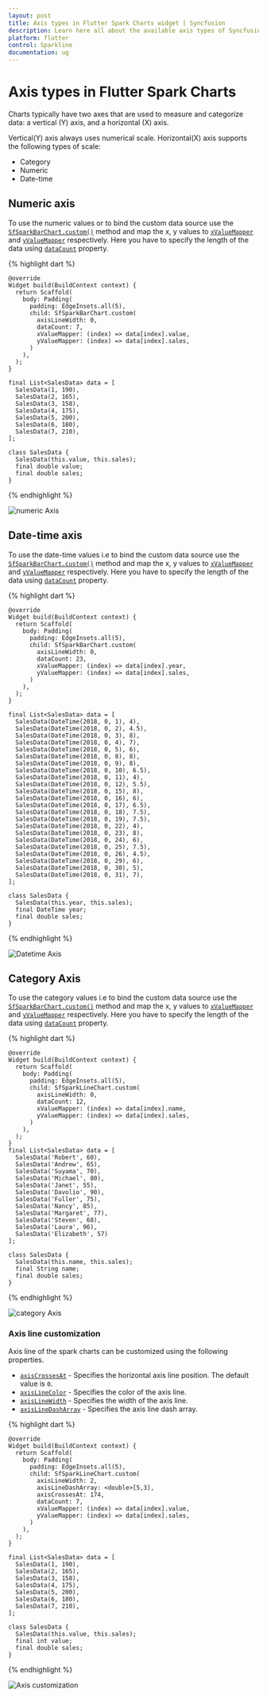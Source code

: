 ```yaml
---
layout: post
title: Axis types in Flutter Spark Charts widget | Syncfusion 
description: Learn here all about the available axis types of Syncfusion Spark Charts widget, its features and more.
platform: flutter
control: Sparkline
documentation: ug
---
```


# Axis types in Flutter Spark Charts

Charts typically have two axes that are used to measure and categorize data: a vertical (Y) axis, and a horizontal (X) axis.

Vertical(Y) axis always uses numerical scale. Horizontal(X) axis supports the following types of scale:

* Category
* Numeric
* Date-time


## Numeric axis

To use the numeric values or to bind the custom data source use the [`SfSparkBarChart.custom()`](https://pub.dev/documentation/syncfusion_flutter_charts/latest/sparkcharts/SfSparkBarChart/SfSparkBarChart.custom.html) method and map the x, y values to [`xValueMapper`](https://pub.dev/documentation/syncfusion_flutter_charts/latest/sparkcharts/SparkChartIndexedValueMapper.html) and [`yValueMapper`](https://pub.dev/documentation/syncfusion_flutter_charts/latest/sparkcharts/SparkChartIndexedValueMapper.html) respectively. Here you have to specify the length of the data using [`dataCount`](https://pub.dev/documentation/syncfusion_flutter_charts/latest/sparkcharts/SfSparkLineChart/SfSparkLineChart.custom.html) property.

{% highlight dart %} 

    @override
    Widget build(BuildContext context) {
      return Scaffold(
        body: Padding(
          padding: EdgeInsets.all(5),
          child: SfSparkBarChart.custom(
            axisLineWidth: 0,
            dataCount: 7,
            xValueMapper: (index) => data[index].value,
            yValueMapper: (index) => data[index].sales,  
          )
        ),
      );
    }
  
    final List<SalesData> data = [
      SalesData(1, 190),
      SalesData(2, 165),
      SalesData(3, 158),
      SalesData(4, 175),
      SalesData(5, 200),
      SalesData(6, 180),
      SalesData(7, 210),
    ];
 
    class SalesData {
      SalesData(this.value, this.sales);
      final double value;
      final double sales;
    }

{% endhighlight %}

![numeric Axis](images/axis-types/numeric.jpg)

## Date-time axis

To use the date-time values i.e to bind the custom data source use the [`SfSparkBarChart.custom()`](https://pub.dev/documentation/syncfusion_flutter_charts/latest/sparkcharts/SfSparkBarChart/SfSparkBarChart.custom.html) method and map the x, y values to [`xValueMapper`](https://pub.dev/documentation/syncfusion_flutter_charts/latest/sparkcharts/SparkChartIndexedValueMapper.html) and [`yValueMapper`](https://pub.dev/documentation/syncfusion_flutter_charts/latest/sparkcharts/SparkChartIndexedValueMapper.html) respectively. Here you have to specify the length of the data using [`dataCount`](https://pub.dev/documentation/syncfusion_flutter_charts/latest/sparkcharts/SfSparkBarChart/SfSparkBarChart.custom.html) property.

{% highlight dart %} 

    @override
    Widget build(BuildContext context) {
      return Scaffold(
        body: Padding(
          padding: EdgeInsets.all(5),
          child: SfSparkBarChart.custom(
            axisLineWidth: 0,
            dataCount: 23,
            xValueMapper: (index) => data[index].year,
            yValueMapper: (index) => data[index].sales, 
          )
        ),
      );
    }

    final List<SalesData> data = [
      SalesData(DateTime(2018, 0, 1), 4),
      SalesData(DateTime(2018, 0, 2), 4.5),
      SalesData(DateTime(2018, 0, 3), 8),
      SalesData(DateTime(2018, 0, 4), 7),
      SalesData(DateTime(2018, 0, 5), 6),
      SalesData(DateTime(2018, 0, 8), 8),
      SalesData(DateTime(2018, 0, 9), 8),
      SalesData(DateTime(2018, 0, 10), 6.5),
      SalesData(DateTime(2018, 0, 11), 4),
      SalesData(DateTime(2018, 0, 12), 5.5),
      SalesData(DateTime(2018, 0, 15), 8),
      SalesData(DateTime(2018, 0, 16), 6),
      SalesData(DateTime(2018, 0, 17), 6.5),
      SalesData(DateTime(2018, 0, 18), 7.5),
      SalesData(DateTime(2018, 0, 19), 7.5),
      SalesData(DateTime(2018, 0, 22), 4),
      SalesData(DateTime(2018, 0, 23), 8),
      SalesData(DateTime(2018, 0, 24), 6),
      SalesData(DateTime(2018, 0, 25), 7.5),
      SalesData(DateTime(2018, 0, 26), 4.5),
      SalesData(DateTime(2018, 0, 29), 6),
      SalesData(DateTime(2018, 0, 30), 5),
      SalesData(DateTime(2018, 0, 31), 7),
    ];
 
    class SalesData {
      SalesData(this.year, this.sales);
      final DateTime year;
      final double sales;
    }

{% endhighlight %}

![Datetime Axis](images/axis-types/datetime.jpg)

## Category Axis

To use the category values i.e to bind the custom data source use the [`SfSparkBarChart.custom()`](https://pub.dev/documentation/syncfusion_flutter_charts/latest/sparkcharts/SfSparkBarChart/SfSparkBarChart.custom.html) method and map the x, y values to [`xValueMapper`](https://pub.dev/documentation/syncfusion_flutter_charts/latest/sparkcharts/SparkChartIndexedValueMapper.html) and [`yValueMapper`](https://pub.dev/documentation/syncfusion_flutter_charts/latest/sparkcharts/SparkChartIndexedValueMapper.html) respectively. Here you have to specify the length of the data using [`dataCount`](https://pub.dev/documentation/syncfusion_flutter_charts/latest/sparkcharts/SfSparkBarChart/SfSparkBarChart.custom.html) property.

{% highlight dart %} 

    @override
    Widget build(BuildContext context) {
      return Scaffold(
        body: Padding(
          padding: EdgeInsets.all(5),
          child: SfSparkLineChart.custom(
            axisLineWidth: 0,
            dataCount: 12,
            xValueMapper: (index) => data[index].name,
            yValueMapper: (index) => data[index].sales,
          )
        ),
      );
    }
    final List<SalesData> data = [
      SalesData('Robert', 60),
      SalesData('Andrew', 65),
      SalesData('Suyama', 70),
      SalesData('Michael', 80),
      SalesData('Janet', 55),
      SalesData('Davolio', 90),
      SalesData('Fuller', 75),
      SalesData('Nancy', 85),
      SalesData('Margaret', 77),
      SalesData('Steven', 68),
      SalesData('Laura', 96),
      SalesData('Elizabeth', 57)
    ];  
 
    class SalesData {
      SalesData(this.name, this.sales);
      final String name;
      final double sales;
    }

{% endhighlight %}

![category Axis](images/axis-types/category.jpg)

### Axis line customization

Axis line of the spark charts can be customized using the following properties.

* [`axisCrossesAt`](https://pub.dev/documentation/syncfusion_flutter_charts/latest/sparkcharts/SfSparkLineChart/axisCrossesAt.html) - Specifies the horizontal axis line position. The default value is `0`.
* [`axisLineColor`](https://pub.dev/documentation/syncfusion_flutter_charts/latest/sparkcharts/SfSparkLineChart/axisLineColor.html) - Specifies the color of the axis line.
* [`axisLineWidth`](https://pub.dev/documentation/syncfusion_flutter_charts/latest/sparkcharts/SfSparkLineChart/axisLineWidth.html) - Specifies the width of the axis line.
* [`axisLineDashArray`](https://pub.dev/documentation/syncfusion_flutter_charts/latest/sparkcharts/SfSparkLineChart/axisLineDashArray.html) - Specifies the axis line dash array.


{% highlight dart %} 

    @override
    Widget build(BuildContext context) {
      return Scaffold(
        body: Padding(
          padding: EdgeInsets.all(5),
          child: SfSparkLineChart.custom(
            axisLineWidth: 2,
            axisLineDashArray: <double>[5,3],
            axisCrossesAt: 174,
            dataCount: 7,
            xValueMapper: (index) => data[index].value,
            yValueMapper: (index) => data[index].sales, 
          )
        ),
      );
    }

    final List<SalesData> data = [
      SalesData(1, 190),
      SalesData(2, 165),
      SalesData(3, 158),
      SalesData(4, 175),
      SalesData(5, 200),
      SalesData(6, 180),
      SalesData(7, 210),
    ]; 

    class SalesData {
      SalesData(this.value, this.sales);
      final int value;
      final double sales;
    }


{% endhighlight %}

![Axis customization](images/axis-types/axis-customization.jpg)